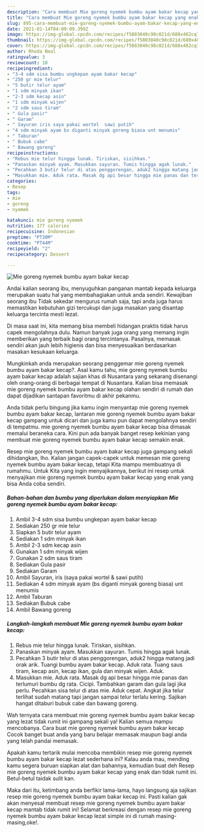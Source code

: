 ```yaml
---
description: "Cara membuat Mie goreng nyemek bumbu ayam bakar kecap yang enak dan Mudah Dibuat"
title: "Cara membuat Mie goreng nyemek bumbu ayam bakar kecap yang enak dan Mudah Dibuat"
slug: 895-cara-membuat-mie-goreng-nyemek-bumbu-ayam-bakar-kecap-yang-enak-dan-mudah-dibuat
date: 2021-01-14T04:09:09.399Z
image: https://img-global.cpcdn.com/recipes/f5803040c98c021d/680x482cq70/mie-goreng-nyemek-bumbu-ayam-bakar-kecap-foto-resep-utama.jpg
thumbnail: https://img-global.cpcdn.com/recipes/f5803040c98c021d/680x482cq70/mie-goreng-nyemek-bumbu-ayam-bakar-kecap-foto-resep-utama.jpg
cover: https://img-global.cpcdn.com/recipes/f5803040c98c021d/680x482cq70/mie-goreng-nyemek-bumbu-ayam-bakar-kecap-foto-resep-utama.jpg
author: Rhoda Neal
ratingvalue: 3
reviewcount: 10
recipeingredient:
- "3-4 sdm sisa bumbu ungkepan ayam bakar kecap"
- "250 gr mie telur"
- "5 butir telur ayam"
- "1 sdm minyak ikan"
- "2-3 sdm kecap asin"
- "1 sdm minyak wijen"
- "2 sdm saus tiram"
- " Gula pasir"
- " Garam"
- " Sayuran iris saya pakai wortel  sawi putih"
- "4 sdm minyak ayam bs diganti minyak goreng biasa unt menumis"
- " Taburan"
- " Bubuk cabe"
- " Bawang goreng"
recipeinstructions:
- "Rebus mie telur hingga lunak. Tiriskan, sisihkan."
- "Panaskan minyak ayam. Masukkan sayuran. Tumis hingga agak lunak."
- "Pecahkan 3 butir telur di atas penggorengan, aduk2 hingga matang jadi orak arik. Tuangi bumbu ayam bakar kecap. Aduk rata. Tuang saus tiram, kecap asin, kecap ikan, gula dan minyak wijen. Aduk."
- "Masukkan mie. Aduk rata. Masak dg api besar hingga mie panas dan terlumuri bumbu dg rata. Cicipi. Tambahkan garam dan gula lagi jika perlu. Pecahkan sisa telur di atas mie. Aduk cepat. Angkat jika telur terlihat sudah matang tapi jangan sampai telur terlalu kering. Sajikan hangat ditaburi bubuk cabe dan bawang goreng."
categories:
- Resep
tags:
- mie
- goreng
- nyemek

katakunci: mie goreng nyemek 
nutrition: 177 calories
recipecuisine: Indonesian
preptime: "PT30M"
cooktime: "PT44M"
recipeyield: "2"
recipecategory: Dessert

---
```



![Mie goreng nyemek bumbu ayam bakar kecap](https://img-global.cpcdn.com/recipes/f5803040c98c021d/680x482cq70/mie-goreng-nyemek-bumbu-ayam-bakar-kecap-foto-resep-utama.jpg)

Andai kalian seorang ibu, menyuguhkan panganan mantab kepada keluarga merupakan suatu hal yang membahagiakan untuk anda sendiri. Kewajiban seorang ibu Tidak sekedar mengurus rumah saja, tapi anda juga harus memastikan kebutuhan gizi tercukupi dan juga masakan yang disantap keluarga tercinta mesti lezat.

Di masa  saat ini, kita memang bisa membeli hidangan praktis tidak harus capek mengolahnya dulu. Namun banyak juga orang yang memang ingin memberikan yang terbaik bagi orang tercintanya. Pasalnya, memasak sendiri akan jauh lebih higienis dan bisa menyesuaikan berdasarkan masakan kesukaan keluarga. 



Mungkinkah anda merupakan seorang penggemar mie goreng nyemek bumbu ayam bakar kecap?. Asal kamu tahu, mie goreng nyemek bumbu ayam bakar kecap adalah sajian khas di Nusantara yang sekarang disenangi oleh orang-orang di berbagai tempat di Nusantara. Kalian bisa memasak mie goreng nyemek bumbu ayam bakar kecap olahan sendiri di rumah dan dapat dijadikan santapan favoritmu di akhir pekanmu.

Anda tidak perlu bingung jika kamu ingin menyantap mie goreng nyemek bumbu ayam bakar kecap, lantaran mie goreng nyemek bumbu ayam bakar kecap gampang untuk dicari dan juga kamu pun dapat mengolahnya sendiri di tempatmu. mie goreng nyemek bumbu ayam bakar kecap bisa dimasak memalui beraneka cara. Kini pun ada banyak banget resep kekinian yang membuat mie goreng nyemek bumbu ayam bakar kecap semakin enak.

Resep mie goreng nyemek bumbu ayam bakar kecap juga gampang sekali dihidangkan, lho. Kalian jangan capek-capek untuk memesan mie goreng nyemek bumbu ayam bakar kecap, tetapi Kita mampu membuatnya di rumahmu. Untuk Kita yang ingin menyajikannya, berikut ini resep untuk menyajikan mie goreng nyemek bumbu ayam bakar kecap yang enak yang bisa Anda coba sendiri.

<!--inarticleads1-->

##### Bahan-bahan dan bumbu yang diperlukan dalam menyiapkan Mie goreng nyemek bumbu ayam bakar kecap:

1. Ambil 3-4 sdm sisa bumbu ungkepan ayam bakar kecap
1. Sediakan 250 gr mie telur
1. Siapkan 5 butir telur ayam
1. Sediakan 1 sdm minyak ikan
1. Ambil 2-3 sdm kecap asin
1. Gunakan 1 sdm minyak wijen
1. Gunakan 2 sdm saus tiram
1. Sediakan  Gula pasir
1. Sediakan  Garam
1. Ambil  Sayuran, iris (saya pakai wortel &amp; sawi putih)
1. Sediakan 4 sdm minyak ayam (bs diganti minyak goreng biasa) unt menumis
1. Ambil  Taburan
1. Sediakan  Bubuk cabe
1. Ambil  Bawang goreng




<!--inarticleads2-->

##### Langkah-langkah membuat Mie goreng nyemek bumbu ayam bakar kecap:

1. Rebus mie telur hingga lunak. Tiriskan, sisihkan.
1. Panaskan minyak ayam. Masukkan sayuran. Tumis hingga agak lunak.
1. Pecahkan 3 butir telur di atas penggorengan, aduk2 hingga matang jadi orak arik. Tuangi bumbu ayam bakar kecap. Aduk rata. Tuang saus tiram, kecap asin, kecap ikan, gula dan minyak wijen. Aduk.
1. Masukkan mie. Aduk rata. Masak dg api besar hingga mie panas dan terlumuri bumbu dg rata. Cicipi. Tambahkan garam dan gula lagi jika perlu. Pecahkan sisa telur di atas mie. Aduk cepat. Angkat jika telur terlihat sudah matang tapi jangan sampai telur terlalu kering. Sajikan hangat ditaburi bubuk cabe dan bawang goreng.




Wah ternyata cara membuat mie goreng nyemek bumbu ayam bakar kecap yang lezat tidak rumit ini gampang sekali ya! Kalian semua mampu mencobanya. Cara buat mie goreng nyemek bumbu ayam bakar kecap Cocok banget buat anda yang baru belajar memasak maupun bagi anda yang telah pandai memasak.

Apakah kamu tertarik mulai mencoba membikin resep mie goreng nyemek bumbu ayam bakar kecap lezat sederhana ini? Kalau anda mau, mending kamu segera buruan siapkan alat dan bahannya, kemudian buat deh Resep mie goreng nyemek bumbu ayam bakar kecap yang enak dan tidak rumit ini. Betul-betul taidak sulit kan. 

Maka dari itu, ketimbang anda berfikir lama-lama, hayo langsung aja sajikan resep mie goreng nyemek bumbu ayam bakar kecap ini. Pasti kalian gak akan menyesal membuat resep mie goreng nyemek bumbu ayam bakar kecap mantab tidak rumit ini! Selamat berkreasi dengan resep mie goreng nyemek bumbu ayam bakar kecap lezat simple ini di rumah masing-masing,oke!.


